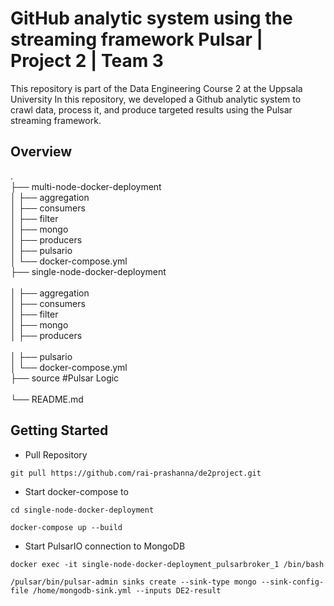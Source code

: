 # GitHub analytic system using the streaming framework Pulsar | Project 2 | Team 3
This repository is part of the Data Engineering Course 2 at the Uppsala University
In this repository, we developed a Github analytic system to crawl data, process it, and produce targeted results using the Pulsar streaming framework. 

## Overview
. <br/>
├── multi-node-docker-deployment <br/>
│   ├── aggregation                <br/>
│   ├── consumers          <br/>
│   ├── filter    <br/>
│   ├── mongo       <br/>
│   ├── producers   <br/> 
│   ├── pulsario        <br/>
│   └── docker-compose.yml  <br/>
├── single-node-docker-deployment <br/>    
│   ├── aggregation         <br/>
│   ├── consumers          <br/>
│   ├── filter    <br/>
│   ├── mongo<br/>
│   ├── producers <br/>   
│   ├── pulsario       <br/> 
│   └── docker-compose.yml  <br/> 
├── source  #Pulsar Logic        <br/>       
└── README.md<br/>


## Getting Started
* Pull Repository
```
git pull https://github.com/rai-prashanna/de2project.git
```
* Start docker-compose to 
```
cd single-node-docker-deployment 
```
```
docker-compose up --build
```
* Start PulsarIO connection to MongoDB
```
docker exec -it single-node-docker-deployment_pulsarbroker_1 /bin/bash
```
```
/pulsar/bin/pulsar-admin sinks create --sink-type mongo --sink-config-file /home/mongodb-sink.yml --inputs DE2-result

```
